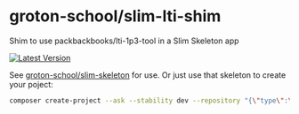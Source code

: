 # groton-school/slim-lti-shim

Shim to use packbackbooks/lti-1p3-tool in a Slim Skeleton app

[![Latest Version](https://img.shields.io/packagist/v/groton-school/slim-lti-shim.svg)](https://packagist.org/packages/groton-school/slim-lti-shim)

See [groton-school/slim-skeleton](https://github.com/groton-school/slim-skeleton) for use. Or just use that skeleton to create your poject:

```sh
composer create-project --ask --stability dev --repository "{\"type\":\"vcs\",\"url\":\"https://github.com/groton-school/slim-skeleton\"}" groton-school/slim-skeleton "dev-lti/gae"
```
